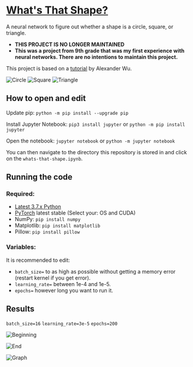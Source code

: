 # [What's That Shape?](https://github.com/shupik123/whats-that-shape/)
A neural network to figure out whether a shape is a circle, square, or triangle.

- **THIS PROJECT IS NO LONGER MAINTAINED**
- **This was a project from 9th grade that was my first experience with neural networks. There are no intentions to maintain this project.**
 
This project is based on a [tutorial](https://towardsdatascience.com/a-beginners-tutorial-on-building-an-ai-image-classifier-using-pytorch-6f85cb69cba7) by Alexander Wu.

![Circle](https://github.com/shupik123/whats-that-shape/blob/master/shapes/train/circle/drawing(1).png)
![Square](https://github.com/shupik123/whats-that-shape/blob/master/shapes/train/square/drawing(1).png)
![Triangle](https://github.com/shupik123/whats-that-shape/blob/master/shapes/train/triangle/drawing(1).png)
## How to open and edit
Update pip: `python -m pip install --upgrade pip`

Install Jupyter Notebook: `pip3 install jupyter` or `python -m pip install jupyter`

Open the notebook: `jupyter notebook` or `python -m jupyter notebook`

You can then navigate to the directory this repository is stored in and click on the `whats-that-shape.ipynb`.
## Running the code
### Required:
- [Latest 3.7.x Python](https://www.python.org/downloads/)
- [PyTorch](https://pytorch.org/get-started/locally/) latest stable (Select your: OS and CUDA)
- NumPy: `pip install numpy`
- Matplotlib: `pip install matplotlib`
- Pillow: `pip install pillow`
### Variables:
It is recommended to edit:
- `batch_size=` to as high as possible without getting a memory error (restart kernel if you get error).
- `learning_rate=` between 1e-4 and 1e-5.
- `epochs=` however long you want to run it.
## Results
`batch_size=16`
`learning_rate=3e-5`
`epochs=200`

![Beginning](https://github.com/shupik123/whats-that-shape/blob/master/images/resultsBeginning.png)

![End](https://github.com/shupik123/whats-that-shape/blob/master/images/resultsEnd.png)

![Graph](https://github.com/shupik123/whats-that-shape/blob/master/images/resultsGraph.png)
